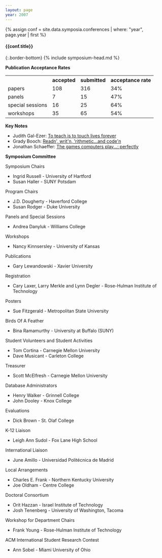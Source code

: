 ```yaml
---
layout: page
year: 2007
---
```

{% assign conf = site.data.symposia.conferences | where: "year", page.year | first %}
#### {{conf.title}}
{:.border-bottom}
{% include symposium-head.md %}


**Publication Acceptance Rates**
<table class="table table-hover table-sm"><tbody><tr><th> </th>
<th>accepted</th>
<th>submitted</th>
<th>acceptance rate</th>
</tr><tr><td>papers</td>
<td>108</td>
<td>316</td>
<td>34%</td>
</tr><tr><td>panels</td>
<td> 7</td>
<td> 15</td>
<td> 47%</td>
</tr><tr><td>special sessions</td>
<td> 16</td>
<td> 25</td>
<td> 64%</td>
</tr><tr><td>workshops</td>
<td> 35</td>
<td> 65</td>
<td> 54%</td>
</tr></tbody></table>

**Key Notes**

-   Judith Gal-Ezer: [To teach is to touch lives
    forever](http://dl.acm.org/citation.cfm?id=1227312&CFID=442642152&CFTOKEN=40656014)
-   Grady Booch: [Readn\', writ\'n, \'rithmetic\...and
    code\'n](http://dl.acm.org/citation.cfm?id=1227380&CFID=442642152&CFTOKEN=40656014)
-   Jonathan Schaeffer: [The games computers play\...:
    perfectly](http://dl.acm.org/citation.cfm?id=1227503&CFID=442642152&CFTOKEN=40656014)

**Symposium Committee**

Symposium Chairs

-   Ingrid Russell - University of Hartford
-   Susan Haller - SUNY Potsdam

Program Chairs

-   J.D. Dougherty - Haverford College
-   Susan Rodger - Duke University

Panels and Special Sessions

-   Andrea Danyluk - Williams College

Workshops

-   Nancy Kinnsersley - University of Kansas

Publications

-   Gary Lewandowski - Xavier University

Registration

-   Cary Laxer, Larry Merkle and Lynn Degler - Rose-Hulman Institute of
    Technology

Posters

-   Sue Fitzgerald - Metropolitan State University

Birds Of A Feather

-   Bina Ramamurthy - University at Buffalo (SUNY)

Student Volunteers and Student Activities

-   Tom Cortina - Carnegie Mellon University
-   Dave Musicant - Carleton College

Treasurer

-   Scott McElfresh - Carnegie Mellon University

Database Administrators

-   Henry Walker - Grinnell College
-   John Dooley - Knox College

Evaluations

-   Dick Brown - St. Olaf College

K-12 Liaison

-   Leigh Ann Sudol - Fox Lane High School

International Liaison

-   June Amillo - Universidad Politécnica de Madrid

Local Arrangements

-   Charles E. Frank - Northern Kentucky University
-   Joe Oldham - Centre College

Doctoral Consortium

-   Orit Hazzan - Israel Institute of Technology
-   Josh Tenenberg - University of Washington, Tacoma

Workshop for Department Chairs

-   Frank Young - Rose-Hulman Institute of Technology

ACM International Student Research Contest

-   Ann Sobel - Miami University of Ohio
